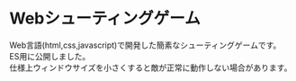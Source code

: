 # Webシューティングゲーム
Web言語(html,css,javascript)で開発した簡素なシューティングゲームです。</br>
ES用に公開しました。
</br>
仕様上ウィンドウサイズを小さくすると敵が正常に動作しない場合があります。
